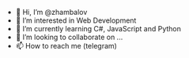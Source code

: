 - 👋 Hi, I’m @zhambalov
- 👀 I’m interested in Web Development
- 🌱 I’m currently learning C#, JavaScript and Python
- 💞️ I’m looking to collaborate on ...
- 📫 How to reach me (telegram)

<!---
zhambalov/zhambalov is a ✨ special ✨ repository because its `README.md` (this file) appears on your GitHub profile.
You can click the Preview link to take a look at your changes.
--->
